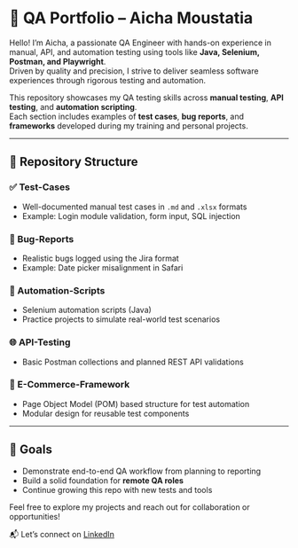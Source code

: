 # 🧪 QA Portfolio – Aicha Moustatia

Hello! I’m Aicha, a passionate QA Engineer with hands-on experience in manual, API, and automation testing using tools like **Java, Selenium, Postman, and Playwright**.  
Driven by quality and precision, I strive to deliver seamless software experiences through rigorous testing and automation.

This repository showcases my QA testing skills across **manual testing**, **API testing**, and **automation scripting**.  
Each section includes examples of **test cases**, **bug reports**, and **frameworks** developed during my training and personal projects.

---

## 📁 Repository Structure

### ✅ Test-Cases
- Well-documented manual test cases in `.md` and `.xlsx` formats
- Example: Login module validation, form input, SQL injection

### 🐞 Bug-Reports
- Realistic bugs logged using the Jira format
- Example: Date picker misalignment in Safari

### 🤖 Automation-Scripts
- Selenium automation scripts (Java)
- Practice projects to simulate real-world test scenarios

### 🌐 API-Testing
- Basic Postman collections and planned REST API validations

### 🛒 E-Commerce-Framework
- Page Object Model (POM) based structure for test automation
- Modular design for reusable test components

---

## 🎯 Goals
- Demonstrate end-to-end QA workflow from planning to reporting
- Build a solid foundation for **remote QA roles**
- Continue growing this repo with new tests and tools
  
Feel free to explore my projects and reach out for collaboration or opportunities!

📬 Let’s connect on [LinkedIn](https://www.linkedin.com/in/aicha-moustatia-qa) 


